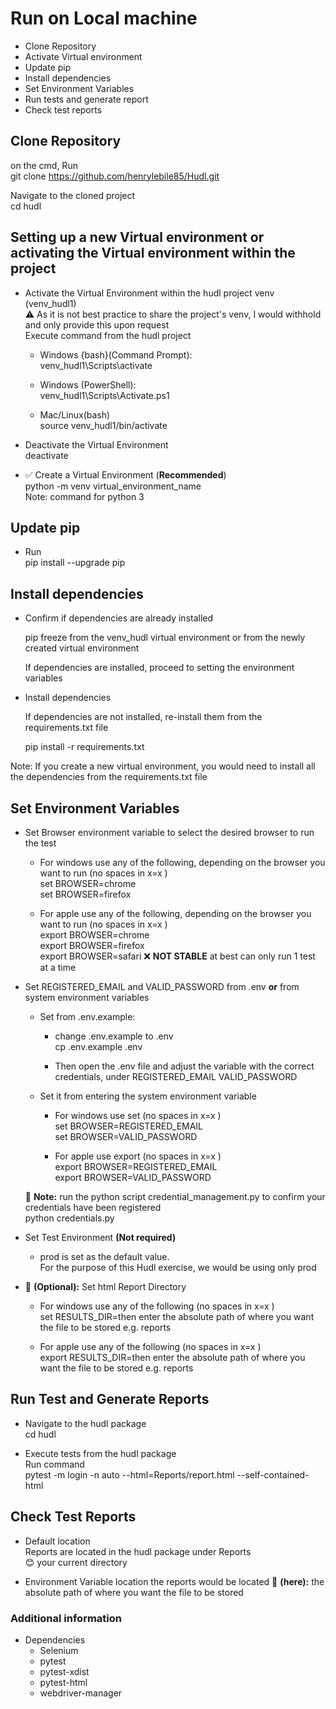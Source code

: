 # Run on Local machine
- Clone Repository  
- Activate Virtual environment  
- Update pip
- Install dependencies  
- Set Environment Variables
- Run tests and generate report 
- Check test reports  

## Clone Repository
on the cmd, Run     
git clone https://github.com/henrylebile85/Hudl.git  

Navigate to the cloned project   
cd hudl  

## Setting up a new Virtual environment or activating the Virtual environment within the project
- Activate the Virtual Environment within the hudl project venv (venv_hudl1)   
  ⚠️ As it is not best practice to share the project's venv, I would withhold and only provide this upon request  
  Execute command from the hudl project   

  - Windows {bash}(Command Prompt):    
    venv_hudl1\Scripts\activate    

  - Windows (PowerShell):    
    venv_hudl1\Scripts\Activate.ps1   

  - Mac/Linux(bash)   
    source venv_hudl1/bin/activate      

- Deactivate the Virtual Environment      
  deactivate 

- ✅ Create a Virtual Environment (**Recommended**)      
  python -m venv virtual_environment_name   
  Note: command for python 3    

## Update pip 
- Run      
  pip install --upgrade pip   


## Install dependencies  
- Confirm if dependencies are already installed   

  pip freeze from the venv_hudl virtual environment or from the newly created virtual environment   
  
  If dependencies are installed, proceed to setting the environment variables  

- Install dependencies 

  If dependencies are not installed, re-install them from the requirements.txt file   

  pip install -r requirements.txt   

Note: If you create a new virtual environment, you would need to install all the dependencies from the 
requirements.txt file 

## Set Environment Variables
- Set Browser environment variable to select the desired browser to run the test 
  - For windows use any of the following, depending on the browser you want to run (no spaces in x=x )      
    set BROWSER=chrome  
    set BROWSER=firefox   

  - For apple use any of the following, depending on the browser you want to run (no spaces in x=x )     
    export BROWSER=chrome  
    export BROWSER=firefox  
    export BROWSER=safari ❌ **NOT STABLE** at best can only run 1 test at a time         

- Set REGISTERED_EMAIL and VALID_PASSWORD from .env **or** from system environment variables
  - Set from .env.example: 
    - change .env.example to .env   
      cp .env.example .env   
    
    - Then open the .env file and adjust the variable with the correct credentials, under 
      REGISTERED_EMAIL 
      VALID_PASSWORD 
  - Set it from entering the system environment variable 
    - For windows use set (no spaces in x=x )      
      set BROWSER=REGISTERED_EMAIL  
      set BROWSER=VALID_PASSWORD   

    - For apple use export (no spaces in x=x )      
      export BROWSER=REGISTERED_EMAIL   
      export BROWSER=VALID_PASSWORD   
    
  📌 **Note:** run the python script credential_management.py to confirm your credentials have been registered      
      python credentials.py   
      
- Set Test Environment **(Not required)**
  - prod is set as the default value.  
    For the purpose of this Hudl exercise, we would be using only prod  

- 📌 **(Optional):** Set html Report Directory 
  - For windows use any of the following (no spaces in x=x )      
    set RESULTS_DIR=then enter the absolute path of where you want the file to be stored e.g. reports   

  - For apple use any of the following (no spaces in x=x )   
    export RESULTS_DIR=then enter the absolute path of where you want the file to be stored e.g. reports  

## Run Test and Generate Reports  
- Navigate to the hudl package   
  cd hudl   

- Execute tests from the hudl package  
  Run command   
  pytest -m login -n auto --html=Reports/report.html --self-contained-html   

## Check Test Reports 
- Default location   
  Reports are located in the hudl package under Reports  
  😊 your current directory  

- Environment Variable location 
  the reports would be located 📌 **(here):** the absolute path of where you want the file to be stored 


### Additional information
- Dependencies 
  - Selenium 
  - pytest 
  - pytest-xdist 
  - pytest-html
  - webdriver-manager
  

  


